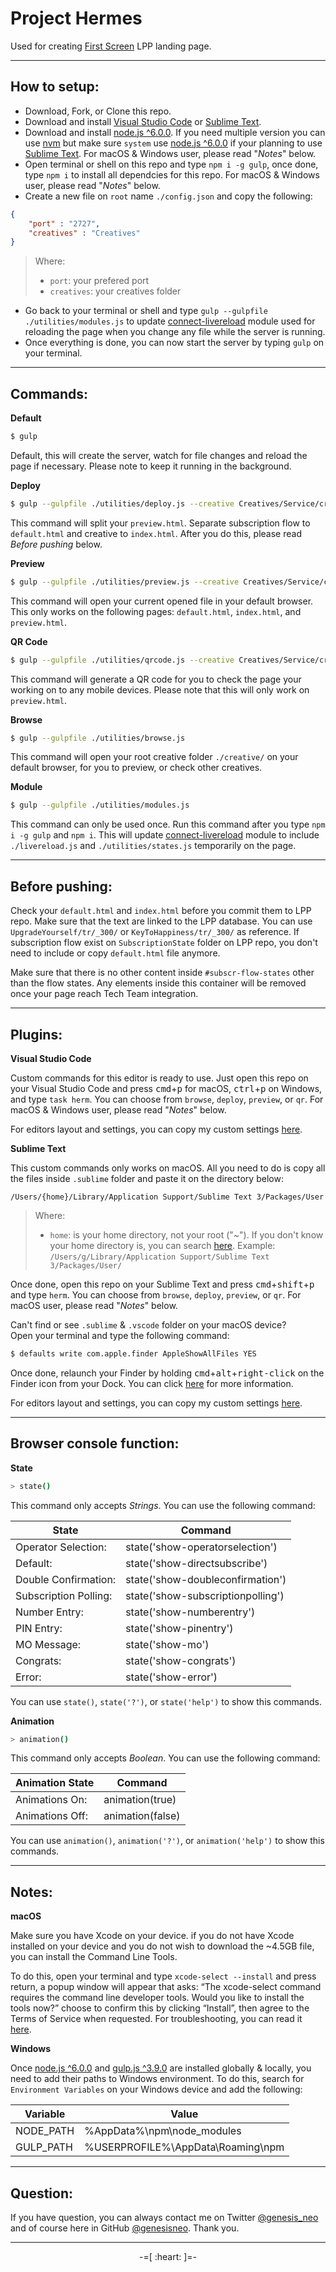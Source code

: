 # Project Hermes

Used for creating [First Screen](http://1screen.com/) LPP landing page.

---

## How to setup:

* Download, Fork, or Clone this repo.
* Download and install [Visual Studio Code](https://code.visualstudio.com/) or [Sublime Text](https://www.sublimetext.com/).
* Download and install [node.js ^6.0.0](https://nodejs.org/en/). If you need multiple version you can use [nvm](http://nvm.sh) but make sure `system` use [node.js ^6.0.0](https://nodejs.org/en/) if your planning to use [Sublime Text](https://www.sublimetext.com/). For macOS & Windows user, please read "*Notes*" below.
* Open terminal or shell on this repo and type `npm i -g gulp`, once done, type `npm i` to install all dependcies for this repo. For macOS & Windows user, please read "*Notes*" below.
* Create a new file on `root` name `./config.json` and copy the following:
```json
{
    "port" : "2727",
    "creatives" : "Creatives"
}
```

> Where:
> * `port`: your prefered port
> * `creatives`: your creatives folder

* Go back to your terminal or shell and type `gulp --gulpfile ./utilities/modules.js` to update [connect-livereload](https://github.com/intesso/connect-livereload) module used for reloading the page when you change any file while the server is running.
* Once everything is done, you can now start the server by typing `gulp` on your terminal.

---

## Commands:

**Default**

```bash
$ gulp
```

Default, this will create the server, watch for file changes and reload the page if necessary. Please note to keep it running in the background.

**Deploy**

```bash
$ gulp --gulpfile ./utilities/deploy.js --creative Creatives/Service/creativeName/xx/_123/preview.html
```

This command will split your `preview.html`. Separate subscription flow to `default.html` and creative to `index.html`. After you do this, please read *Before pushing* below.

**Preview**

```bash
$ gulp --gulpfile ./utilities/preview.js --creative Creatives/Service/creativeName/xx/_123/preview.html
```

This command will open your current opened file in your default browser. This only works on the following pages: `default.html`, `index.html`, and `preview.html`.

**QR Code**

```bash
$ gulp --gulpfile ./utilities/qrcode.js --creative Creatives/Service/creativeName/xx/_123/preview.html
```

This command will generate a QR code for you to check the page your working on to any mobile devices. Please note that this will only work on `preview.html`.

**Browse**

```bash
$ gulp --gulpfile ./utilities/browse.js
```

This command will open your root creative folder `./creative/` on your default browser, for you to preview, or check other creatives.

**Module**

```bash
$ gulp --gulpfile ./utilities/modules.js
```

This command can only be used once. Run this command after you type `npm i -g gulp` and `npm i`. This will update [connect-livereload](https://github.com/intesso/connect-livereload) module to include `./livereload.js` and `./utilities/states.js` temporarily on the page.

---

## Before pushing:

Check your `default.html` and `index.html` before you commit them to LPP repo. Make sure that the text are linked to the LPP database. You can use `UpgradeYourself/tr/_300/` or `KeyToHappiness/tr/_300/` as reference. If subscription flow exist on `SubscriptionState` folder on LPP repo, you don't need to include or copy `default.html` file anymore.

Make sure that there is no other content inside `#subscr-flow-states` other than the flow states. Any elements inside this container will be removed once your page reach Tech Team integration.

---

## Plugins:

**Visual Studio Code**

Custom commands for this editor is ready to use. Just open this repo on your Visual Studio Code and press <kbd>cmd</kbd>+<kbd>p</kbd> for macOS, <kbd>ctrl</kbd>+<kbd>p</kbd> on Windows, and type `task herm`. You can choose from `browse`, `deploy`, `preview`, or `qr`. For macOS & Windows user, please read "*Notes*" below.

For editors layout and settings, you can copy my custom settings [here](https://gist.github.com/genesisneo/4e98d3c0ad1f3e634f474a32d36b9f12).

**Sublime Text**

This custom commands only works on macOS. All you need to do is copy all the files inside `.sublime` folder and paste it on the directory below:

```
/Users/{home}/Library/Application Support/Sublime Text 3/Packages/User
```

> Where:
> * `home`: is your home directory, not your root ("~"). If you don't know your home directory is, you can search [here](https://support.apple.com/kb/PH25270?locale=en_US). Example: `/Users/g/Library/Application Support/Sublime Text 3/Packages/User/`

Once done, open this repo on your Sublime Text and press <kbd>cmd</kbd>+<kbd>shift</kbd>+<kbd>p</kbd> and type `herm`. You can choose from `browse`, `deploy`, `preview`, or `qr`. For macOS user, please read "*Notes*" below.

Can't find or see `.sublime` & `.vscode` folder on your macOS device?<br>
Open your terminal and type the following command:

```bash
$ defaults write com.apple.finder AppleShowAllFiles YES
```

Once done, relaunch your Finder by holding <kbd>cmd</kbd>+<kbd>alt</kbd>+<kbd>right-click</kbd> on the Finder icon from your Dock. You can click [here](http://ianlunn.co.uk/articles/quickly-showhide-hidden-files-mac-os-x-mavericks/) for more information.

For editors layout and settings, you can copy my custom settings [here](https://gist.github.com/genesisneo/4963317ec07e9f2b1c95447983f51059).

---

## Browser console function:

**State**

```bash
> state()
```

This command only accepts *Strings*. You can use the following command:

| State                 | Command                           |
|-----------------------|-----------------------------------|
| Operator Selection:   | state('show-operatorselection')   |
| Default:              | state('show-directsubscribe')     |
| Double Confirmation:  | state('show-doubleconfirmation')  |
| Subscription Polling: | state('show-subscriptionpolling') |
| Number Entry:         | state('show-numberentry')         |
| PIN Entry:            | state('show-pinentry')            |
| MO Message:           | state('show-mo')                  |
| Congrats:             | state('show-congrats')            |
| Error:                | state('show-error')               |

You can use `state()`, `state('?')`, or `state('help')` to show this commands.

**Animation**

```bash
> animation()
```

This command only accepts *Boolean*. You can use the following command:

| Animation State | Command          |
|-----------------|------------------|
| Animations On:  | animation(true)  |
| Animations Off: | animation(false) |

You can use `animation()`, `animation('?')`, or `animation('help')` to show this commands.

---

## Notes:

**macOS**

Make sure you have Xcode on your device.  if you do not have Xcode installed on your device and you do not wish to download the ~4.5GB file, you can install the Command Line Tools.

To do this, open your terminal and type `xcode-select --install` and press return, a popup window will appear that asks: “The xcode-select command requires the command line developer tools. Would you like to install the tools now?” choose to confirm this by clicking “Install”, then agree to the Terms of Service when requested. For troubleshooting, you can read it [here](http://osxdaily.com/2014/02/12/install-command-line-tools-mac-os-x/).

**Windows**

Once [node.js ^6.0.0](https://nodejs.org/en/) and [gulp.js ^3.9.0](http://gulpjs.com/) are installed globally & locally, you need to add their paths to Windows environment. To do this, search for `Environment Variables` on your Windows device and add the following:

| Variable  | Value                             |
|-----------|-----------------------------------|
| NODE_PATH | %AppData%\npm\node_modules        |
| GULP_PATH | %USERPROFILE%\AppData\Roaming\npm |

---

## Question:

If you have question, you can always contact me on Twitter [@genesis_neo](https://twitter.com/genesis_neo) and of course here in GitHub [@genesisneo](https://github.com/genesisneo). Thank you.

---

<p align="center">-=[ :heart: ]=-</p>
